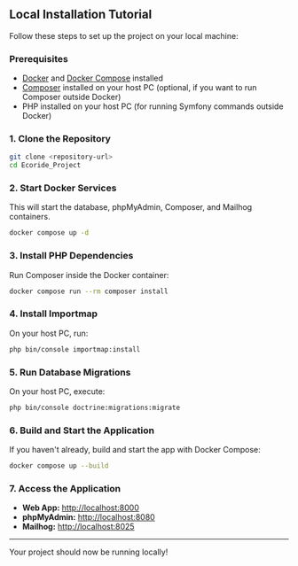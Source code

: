 ## Local Installation Tutorial

Follow these steps to set up the project on your local machine:

### Prerequisites

- [Docker](https://www.docker.com/get-started) and [Docker Compose](https://docs.docker.com/compose/install/) installed
- [Composer](https://getcomposer.org/) installed on your host PC (optional, if you want to run Composer outside Docker)
- PHP installed on your host PC (for running Symfony commands outside Docker)

### 1. Clone the Repository

```bash
git clone <repository-url>
cd Ecoride_Project
```

### 2. Start Docker Services

This will start the database, phpMyAdmin, Composer, and Mailhog containers.

```bash
docker compose up -d
```

### 3. Install PHP Dependencies

Run Composer inside the Docker container:

```bash
docker compose run --rm composer install
```

### 4. Install Importmap

On your host PC, run:

```bash
php bin/console importmap:install
```

### 5. Run Database Migrations

On your host PC, execute:

```bash
php bin/console doctrine:migrations:migrate
```

### 6. Build and Start the Application

If you haven't already, build and start the app with Docker Compose:

```bash
docker compose up --build
```

### 7. Access the Application

- **Web App:** [http://localhost:8000](http://localhost:8000)
- **phpMyAdmin:** [http://localhost:8080](http://localhost:8080)
- **Mailhog:** [http://localhost:8025](http://localhost:8025)

---

Your project should now be running locally!